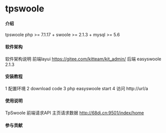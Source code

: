 # tpswoole

#### 介绍
tpswoole
php >= 7.1.17  + swoole >= 2.1.3 + mysql >= 5.6
#### 软件架构
软件架构说明
前端layui  https://gitee.com/kitteam/kit_admin/
后端 easyswoole  2.1.3

#### 安装教程

1 配置环境
2  download code
3 php easyswoole start 
4 访问 http://url/a 

#### 使用说明

TpSwoole 前端请求API
主页请求数据   http://68dj.cn:9501/index/home   

#### 参与贡献
